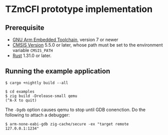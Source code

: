 # TZmCFI prototype implementation

## Prerequisite

- [GNU Arm Embedded Toolchain](https://developer.arm.com/open-source/gnu-toolchain/gnu-rm), version 7 or newer
- [CMSIS Version](https://github.com/ARM-software/CMSIS_5) 5.5.0 or later, whose path must be set to the environment variable `CMSIS_PATH`
- [Rust](https://www.rust-lang.org/en-US/) 1.31.0 or later.

## Running the example application

    $ cargo +nightly build --all

    $ cd examples
    $ zig build -Drelease-small qemu
    (^A-X to quit)

The `-Dgdb` option causes qemu to stop until GDB conenction. Do the following to attach a debugger:

    $ arm-none-eabi-gdb zig-cache/secure -ex "target remote 127.0.0.1:1234"
